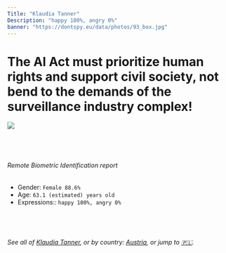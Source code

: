 ```yaml
---
Title: "Klaudia Tanner"
Description: "happy 100%, angry 0%"
banner: "https://dontspy.eu/data/photos/93_box.jpg"
---
```


# The AI Act must prioritize human rights and support civil society, not bend to the demands of the surveillance industry complex!

<link rel="stylesheet" type="text/css" href="/css/blog.css" />

<div class="is-fake" hidden>

_This image is **clearly fake**_, yet we [continue to collect them because the AI Act negotiations](/blog/why-deepfake/) are heading in a direction that will only make people's lives more complicated. For a more in-depth explanation, read: [Double threat: why losing the battle against Face Biometrics would fuel the proliferation of deepfakes](/blog/the-dual-threat-how-losing-the-biometric-battle-fuels-deepfake-proliferation/).


</div>

<!-- <img src="https://dontspy.eu/data/photos/54_box.jpg" /> -->
<img src="https://dontspy.eu/data/photos/93_box.jpg" />

## <br>

###### Remote Biometric Identification report

* <span class="label">Gender:</span> `Female 88.6%`
* <span class="label">Age:</span> `63.1 (estimated) years old`
* <span class="label">Expressions::</span> `happy 100%, angry 0%`

## <br>

###### See all of [Klaudia Tanner](/policymaker#Klaudia%20Tanner), or by country: [Austria](/country#Austria), or jump to [🇵🇱](/x/243).

## <br>
